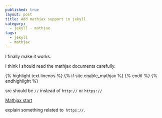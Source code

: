 ```yaml
---
published: true
layout: post
title: Add mathjax support in jekyll
category:
  - jekyll - mathjax
tags:
  - jekyll
  - mathjax
---
```

I finally make it works.

I think I should read the mathjax documents carefully.

{% highlight text linenos %}
        <!-- MathJax -->
        {% if site.enable_mathjax %}
        <script type="text/javascript" src="//cdn.mathjax.org/mathjax/latest/MathJax.js?config=TeX-AMS-MML_HTMLorMML">
        </script>
        {% endif %}
{% endhighlight %}

src should be `//` instead of `http://` or `https://`

[Mathjax start](http://docs.mathjax.org/en/latest/start.html)

explain something related to` https://`.
